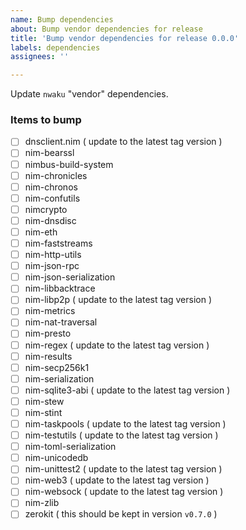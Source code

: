 ```yaml
---
name: Bump dependencies
about: Bump vendor dependencies for release
title: 'Bump vendor dependencies for release 0.0.0'
labels: dependencies
assignees: ''

---
```


<!-- Add appropriate release number to title! -->

Update `nwaku` "vendor" dependencies.

### Items to bump
- [ ] dnsclient.nim ( update to the latest tag version )
- [ ] nim-bearssl
- [ ] nimbus-build-system
- [ ] nim-chronicles
- [ ] nim-chronos
- [ ] nim-confutils
- [ ] nimcrypto
- [ ] nim-dnsdisc
- [ ] nim-eth
- [ ] nim-faststreams
- [ ] nim-http-utils
- [ ] nim-json-rpc
- [ ] nim-json-serialization
- [ ] nim-libbacktrace
- [ ] nim-libp2p ( update to the latest tag version )
- [ ] nim-metrics
- [ ] nim-nat-traversal
- [ ] nim-presto
- [ ] nim-regex ( update to the latest tag version )
- [ ] nim-results
- [ ] nim-secp256k1
- [ ] nim-serialization
- [ ] nim-sqlite3-abi ( update to the latest tag version )
- [ ] nim-stew
- [ ] nim-stint
- [ ] nim-taskpools ( update to the latest tag version )
- [ ] nim-testutils ( update to the latest tag version )
- [ ] nim-toml-serialization
- [ ] nim-unicodedb
- [ ] nim-unittest2 ( update to the latest tag version )
- [ ] nim-web3 ( update to the latest tag version )
- [ ] nim-websock ( update to the latest tag version )
- [ ] nim-zlib
- [ ] zerokit ( this should be kept in version `v0.7.0` )
